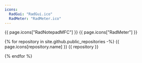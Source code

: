 ```yaml
---
icons:
  RadGui: "RadGui.ico"
  RadMeter: "RadMeter.ico"
---
```

{{ page.icons["RadNotepadMFC"] }}
{{ page.icons["RadMeter"] }}

{% for repository in site.github.public_repositories -%}
{{ page.icons[repository.name] }}
{{ repository }}

{% endfor %}

